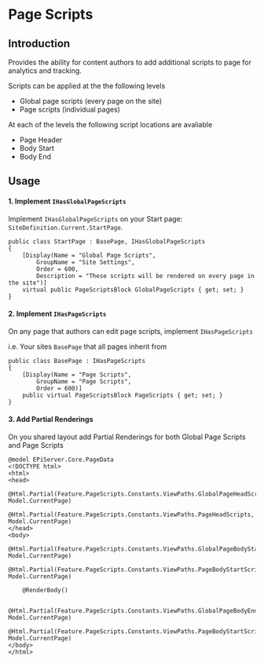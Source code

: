 ﻿# Page Scripts

## Introduction

Provides the ability for content authors to add additional scripts to page for analytics and tracking.

Scripts can be applied at the the following levels
- Global page scripts (every page on the site)
- Page scripts (individual pages)

At each of the levels the following script locations are avaliable
- Page Header
- Body Start
- Body End

## Usage

#### 1. Implement `IHasGlobalPageScripts`

Implement `IHasGlobalPageScripts` on your Start page: `SiteDefinition.Current.StartPage`. 

```
public class StartPage : BasePage, IHasGlobalPageScripts
{
	[Display(Name = "Global Page Scripts", 
		GroupName = "Site Settings", 
		Order = 600, 
		Description = "These scripts will be rendered on every page in the site")]
	virtual public PageScriptsBlock GlobalPageScripts { get; set; }
}
```

#### 2. Implement `IHasPageScripts`

On any page that authors can edit page scripts, implement `IHasPageScripts`

i.e. Your sites `BasePage` that all pages inherit from

```
public class BasePage : IHasPageScripts
{
	[Display(Name = "Page Scripts", 
		GroupName = "Page Scripts", 
		Order = 600)]
	public virtual PageScriptsBlock PageScripts { get; set; }
}
```

#### 3. Add Partial Renderings

On you shared layout add Partial Renderings for both Global Page Scripts and Page Scripts

```
@model EPiServer.Core.PageData
<!DOCTYPE html>
<html>
<head>
	@Html.Partial(Feature.PageScripts.Constants.ViewPaths.GlobalPageHeadScripts, Model.CurrentPage)
	@Html.Partial(Feature.PageScripts.Constants.ViewPaths.PageHeadScripts, Model.CurrentPage)
</head>
<body>
	@Html.Partial(Feature.PageScripts.Constants.ViewPaths.GlobalPageBodyStartScripts, Model.CurrentPage)
	@Html.Partial(Feature.PageScripts.Constants.ViewPaths.PageBodyStartScripts, Model.CurrentPage)
    
	@RenderBody()

	@Html.Partial(Feature.PageScripts.Constants.ViewPaths.GlobalPageBodyEndScripts, Model.CurrentPage)
	@Html.Partial(Feature.PageScripts.Constants.ViewPaths.PageBodyStartScripts, Model.CurrentPage)
</body>
</html>
```